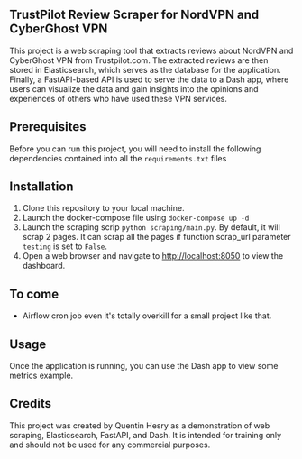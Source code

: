 ## TrustPilot Review Scraper for NordVPN and CyberGhost VPN

This project is a web scraping tool that extracts reviews about NordVPN and CyberGhost VPN from Trustpilot.com. The extracted reviews are then stored in Elasticsearch, which serves as the database for the application. Finally, a FastAPI-based API is used to serve the data to a Dash app, where users can visualize the data and gain insights into the opinions and experiences of others who have used these VPN services.

## Prerequisites

Before you can run this project, you will need to install the following dependencies contained into all the `requirements.txt` files

## Installation

1. Clone this repository to your local machine.
2. Launch the docker-compose file using `docker-compose up -d`
3. Launch the scraping scrip `python scraping/main.py`. By default, it will scrap 2 pages. It can scrap all the pages if function scrap_url parameter `testing` is set to `False`.
4. Open a web browser and navigate to [http://localhost:8050](http://localhost:8050) to view the dashboard.

## To come 

 - Airflow cron job even it's totally overkill for a small project like that.
 
## Usage

Once the application is running, you can use the Dash app to view some metrics example.

## Credits

This project was created by Quentin Hesry as a demonstration of web scraping, Elasticsearch, FastAPI, and Dash. 
It is intended for training only and should not be used for any commercial purposes.
